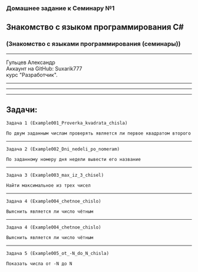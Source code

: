 ### Домашнее задание к Семинару №1
## Знакомство с языком программирования С#
### (Знакомство с языками программирования (семинары))
---
Гульцев Александр  
Аккаунт на GitHub: Suxarik777  
курс "Разработчик".

---
---
---
## Задачи:

    Задача 1 (Example001_Proverka_kvadrata_chisla) 

    По двум заданным числам проверять является ли первое квадратом второго
---
    Задача 2 (Example002_Dni_nedeli_po_nomeram) 

    По заданному номеру дня недели вывести его название
---
    Задача 3 (Example003_max_iz_3_chisel) 

    Найти максимальное из трех чисел
---
    Задача 4 (Example004_chetnoe_chislo) 

    Выяснить является ли число чётным
---

    Задача 4 (Example004_chetnoe_chislo) 

    Выяснить является ли число чётным
---

    Задача 5 (Example005_ot_-N_do_N_chisla) 

    Показать числа от -N до N
